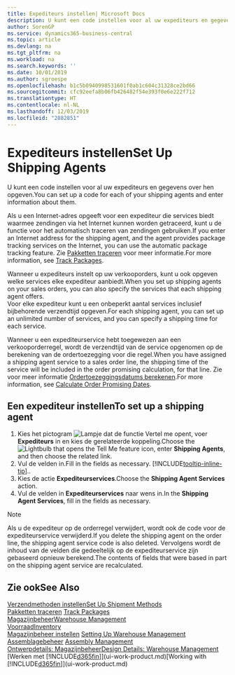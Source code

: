 ```yaml
---
title: Expediteurs instellen| Microsoft Docs
description: U kunt een code instellen voor al uw expediteurs en gegevens over hen opgeven.
author: SorenGP
ms.service: dynamics365-business-central
ms.topic: article
ms.devlang: na
ms.tgt_pltfrm: na
ms.workload: na
ms.search.keywords: ''
ms.date: 10/01/2019
ms.author: sgroespe
ms.openlocfilehash: b1c5b0940998531601f0ab1c604c31328ce2bd66
ms.sourcegitcommit: cfc92eefa8b06fb426482f54e393f0e6e222f712
ms.translationtype: HT
ms.contentlocale: nl-NL
ms.lasthandoff: 12/03/2019
ms.locfileid: "2882851"
---
```

# <a name="set-up-shipping-agents"></a><span data-ttu-id="c67b8-103">Expediteurs instellen</span><span class="sxs-lookup"><span data-stu-id="c67b8-103">Set Up Shipping Agents</span></span>
<span data-ttu-id="c67b8-104">U kunt een code instellen voor al uw expediteurs en gegevens over hen opgeven.</span><span class="sxs-lookup"><span data-stu-id="c67b8-104">You can set up a code for each of your shipping agents and enter information about them.</span></span>  

<span data-ttu-id="c67b8-105">Als u een Internet-adres opgeeft voor een expediteur die services biedt waarmee zendingen via het Internet kunnen worden getraceerd, kunt u de functie voor het automatisch traceren van zendingen gebruiken.</span><span class="sxs-lookup"><span data-stu-id="c67b8-105">If you enter an Internet address for the shipping agent, and the agent provides package tracking services on the Internet, you can use the automatic package tracking feature.</span></span> <span data-ttu-id="c67b8-106">Zie [Pakketten traceren](sales-how-track-packages.md) voor meer informatie.</span><span class="sxs-lookup"><span data-stu-id="c67b8-106">For more information, see [Track Packages](sales-how-track-packages.md).</span></span>

<span data-ttu-id="c67b8-107">Wanneer u expediteurs instelt op uw verkooporders, kunt u ook opgeven welke services elke expediteur aanbiedt.</span><span class="sxs-lookup"><span data-stu-id="c67b8-107">When you set up shipping agents on your sales orders, you can also specify the services that each shipping agent offers.</span></span>  
<span data-ttu-id="c67b8-108">Voor elke expediteur kunt u een onbeperkt aantal services inclusief bijbehorende verzendtijd opgeven.</span><span class="sxs-lookup"><span data-stu-id="c67b8-108">For each shipping agent, you can set up an unlimited number of services, and you can specify a shipping time for each service.</span></span>  

<span data-ttu-id="c67b8-109">Wanneer u een expediteurservice hebt toegewezen aan een verkooporderregel, wordt de verzendtijd van de service opgenomen op de berekening van de ordertoezegging voor die regel.</span><span class="sxs-lookup"><span data-stu-id="c67b8-109">When you have assigned a shipping agent service to a sales order line, the shipping time of the service will be included in the order promising calculation, for that line.</span></span> <span data-ttu-id="c67b8-110">Zie voor meer informatie [Ordertoezeggingsdatums berekenen](sales-how-to-calculate-order-promising-dates.md).</span><span class="sxs-lookup"><span data-stu-id="c67b8-110">For more information, see [Calculate Order Promising Dates](sales-how-to-calculate-order-promising-dates.md).</span></span>

## <a name="to-set-up-a-shipping-agent"></a><span data-ttu-id="c67b8-111">Een expediteur instellen</span><span class="sxs-lookup"><span data-stu-id="c67b8-111">To set up a shipping agent</span></span>  
1.  <span data-ttu-id="c67b8-112">Kies het pictogram ![Lampje dat de functie Vertel me opent](media/ui-search/search_small.png "Vertel me wat u wilt doen"), voer **Expediteurs** in en kies de gerelateerde koppeling.</span><span class="sxs-lookup"><span data-stu-id="c67b8-112">Choose the ![Lightbulb that opens the Tell Me feature](media/ui-search/search_small.png "Tell me what you want to do") icon, enter **Shipping Agents**, and then choose the related link.</span></span>  
2.  <span data-ttu-id="c67b8-113">Vul de velden in.</span><span class="sxs-lookup"><span data-stu-id="c67b8-113">Fill in the fields as necessary.</span></span> [!INCLUDE[tooltip-inline-tip](includes/tooltip-inline-tip_md.md)]<span data-ttu-id="c67b8-114">.</span><span class="sxs-lookup"><span data-stu-id="c67b8-114">.</span></span>  
3.  <span data-ttu-id="c67b8-115">Kies de actie **Expediteurservices**.</span><span class="sxs-lookup"><span data-stu-id="c67b8-115">Choose the **Shipping Agent Services** action.</span></span>
4. <span data-ttu-id="c67b8-116">Vul de velden in **Expediteurservices** naar wens in.</span><span class="sxs-lookup"><span data-stu-id="c67b8-116">In the **Shipping Agent Services**, fill in the fields as necessary.</span></span>

> [!NOTE]  
>  <span data-ttu-id="c67b8-117">Als u de expediteur op de orderregel verwijdert, wordt ook de code voor de expediteurservice verwijderd.</span><span class="sxs-lookup"><span data-stu-id="c67b8-117">If you delete the shipping agent on the order line, the shipping agent service code is also deleted.</span></span> <span data-ttu-id="c67b8-118">Vervolgens wordt de inhoud van de velden die gedeeltelijk op de expediteurservice zijn gebaseerd opnieuw berekend.</span><span class="sxs-lookup"><span data-stu-id="c67b8-118">The contents of fields that were based in part on the shipping agent service are recalculated.</span></span>  

## <a name="see-also"></a><span data-ttu-id="c67b8-119">Zie ook</span><span class="sxs-lookup"><span data-stu-id="c67b8-119">See Also</span></span>
[<span data-ttu-id="c67b8-120">Verzendmethoden instellen</span><span class="sxs-lookup"><span data-stu-id="c67b8-120">Set Up Shipment Methods</span></span>](sales-how-set-up-shipment-methods.md)  
<span data-ttu-id="c67b8-121">[Pakketten traceren](sales-how-track-packages.md)  </span><span class="sxs-lookup"><span data-stu-id="c67b8-121">[Track Packages](sales-how-track-packages.md)  </span></span>  
[<span data-ttu-id="c67b8-122">Magazijnbeheer</span><span class="sxs-lookup"><span data-stu-id="c67b8-122">Warehouse Management</span></span>](warehouse-manage-warehouse.md)  
[<span data-ttu-id="c67b8-123">Voorraad</span><span class="sxs-lookup"><span data-stu-id="c67b8-123">Inventory</span></span>](inventory-manage-inventory.md)  
<span data-ttu-id="c67b8-124">[Magazijnbeheer instellen](warehouse-setup-warehouse.md)   </span><span class="sxs-lookup"><span data-stu-id="c67b8-124">[Setting Up Warehouse Management](warehouse-setup-warehouse.md)   </span></span>  
<span data-ttu-id="c67b8-125">[Assemblagebeheer](assembly-assemble-items.md)  </span><span class="sxs-lookup"><span data-stu-id="c67b8-125">[Assembly Management](assembly-assemble-items.md)  </span></span>  
[<span data-ttu-id="c67b8-126">Ontwerpdetails: Magazijnbeheer</span><span class="sxs-lookup"><span data-stu-id="c67b8-126">Design Details: Warehouse Management</span></span>](design-details-warehouse-management.md)  
<span data-ttu-id="c67b8-127">[Werken met [!INCLUDE[d365fin](includes/d365fin_md.md)]](ui-work-product.md)</span><span class="sxs-lookup"><span data-stu-id="c67b8-127">[Working with [!INCLUDE[d365fin](includes/d365fin_md.md)]](ui-work-product.md)</span></span>  
